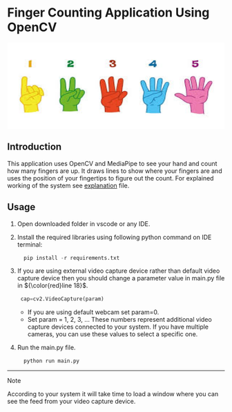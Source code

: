 # Finger Counting Application Using OpenCV

<img align="center" alt="Coding" width="100%" height='200px' src="fc.jfif">

## Introduction

This application uses OpenCV and MediaPipe to see your hand and count how many fingers are up. It draws lines to show where your fingers are and uses the position of your fingertips to figure out the count. For explained working of the system see [explanation]('https://github.com/umerfar123/um_hand_digit_counter/blob/main/explanation.md') file.

## Usage

1. Open downloaded folder in vscode or any IDE.
2. Install the required libraries using following python command on IDE terminal:
   
   ```python
     pip install -r requirements.txt
   ```
3. If you are using external video capture device rather than default video capture device then you should change a parameter value in main.py file in ${\color{red}line 18}$.

   ```python
    cap=cv2.VideoCapture(param)
   ```
   +  If you are using default webcam set param=0.
   +  Set param = 1, 2, 3, ... These numbers represent additional video capture devices connected to your system. If you have multiple cameras, you can use these values to select a specific one.   

   
5. Run the main.py file.

   ```python
     python run main.py
   ```
___
 > [!NOTE]
 > According to your system it will take time to load a window where you can see the feed from your video capture device.
